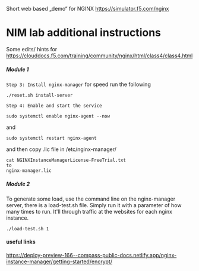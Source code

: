 Short web based „demo“ for NGINX  https://simulator.f5.com/nginx

# NIM lab additional instructions

Some edits/ hints for  https://clouddocs.f5.com/training/community/nginx/html/class4/class4.html 
##### Module 1 
`Step 3: Install nginx-manager`
for speed run the following
```
./reset.sh install-server
```

`Step 4: Enable and start the service`
```
sudo systemctl enable nginx-agent --now
```
and
```
sudo systemctl restart nginx-agent
```
and then copy .lic file in /etc/nginx-manager/
```
cat NGINXInstanceManagerLicense-FreeTrial.txt
to 
nginx-manager.lic
```

##### Module 2
To generate some load, use the command line on the nginx-manager server, there is a load-test.sh file.  Simply run it with a parameter of how many times to run.  It'll through traffic at the websites for each nginx instance.
```
./load-test.sh 1
```

#### useful links 
https://deploy-preview-166--compass-public-docs.netlify.app/nginx-instance-manager/getting-started/encrypt/
